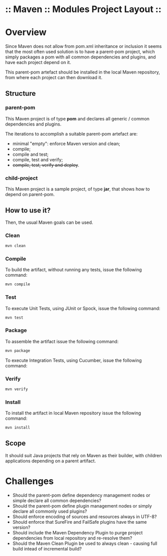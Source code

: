 :: Maven :: Modules Project Layout ::
=====================================

# Overview

Since Maven does not allow from pom.xml inheritance or inclusion it seems that the most often used solution is to have a parent-pom project, which simply packages a pom with all common dependencies and plugins, and have each project depend on it.

This parent-pom artefact should be installed in the local Maven repository, from where each project can then download it.

## Structure

### parent-pom

This Maven project is of type **pom** and declares all generic / common dependencies and plugins.

The iterations to accomplish a suitable parent-pom artefact are:

- minimal "empty": enforce Maven version and clean;
- compile;
- compile and test;
- compile, test and verify;
- ~~compile, test, verify and deploy~~.

### child-project

This Maven project is a sample project, of type **jar**, that shows how to depend on parent-pom.

## How to use it?

Then, the usual Maven goals can be used.

### Clean

```bash
mvn clean
```

### Compile

To build the artifact, without running any tests, issue the following command:

```bash
mvn compile
```

### Test

To execute Unit Tests, using JUnit or Spock, issue the following command:

```bash
mvn test
```

### Package

To assemble the artifact issue the following command:

```bash
mvn package
```

To execute Integration Tests, using Cucumber, issue the following command:

### Verify

```bash
mvn verify
```

### Install

To install the artifact in local Maven repository issue the following command:

```bash
mvn install
```

## Scope

It should suit Java projects that rely on Maven as their builder, with children applications depending on a parent artifact.

# Challenges

- Should the parent-pom define dependency management nodes or simple declare all common dependencies?
- Should the parent-pom define plugin management nodes or simply declare all commonly used plugins?
- Should enforce encoding of sources and resources always in UTF-8?
- Should enforce that SureFire and FailSafe plugins have the same version?
- Should include the Maven Dependency Plugin to purge project dependencies from local repository and re-resolve them?
- Should the Maven Clean Plugin be used to always clean - causing full build intead of incremental build?
